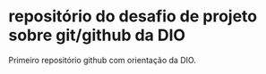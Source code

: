 # repositório do desafio de projeto sobre git/github da DIO
Primeiro repositório github com orientação da DIO.
